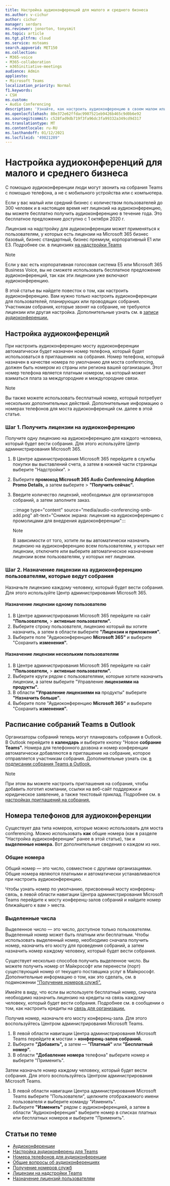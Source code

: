 ```yaml
---
title: Настройка аудиоконференций для малого и среднего бизнеса
ms.author: v-cichur
author: cichur
manager: serdars
ms.reviewer: jonorton, tonysmit
ms.topic: article
ms.tgt.pltfrm: cloud
ms.service: msteams
search.appverid: MET150
ms.collection:
- M365-voice
- M365-collaboration
- m365initiative-meetings
audience: Admin
appliesto:
- Microsoft Teams
localization_priority: Normal
f1.keywords:
- CSH
ms.custom:
- Audio Conferencing
description: 'Узнайте, как настроить аудиоконференцию в своем малом или среднем бизнесе для людей, которым требуется телефон для звонков на собрания. '
ms.openlocfilehash: 80e372e62ffdac9907521eb9426b465c9d0b6e92
ms.sourcegitcommit: c528fad9db719f3fa96dc3fa99332a349cd9d317
ms.translationtype: MT
ms.contentlocale: ru-RU
ms.lasthandoff: 01/12/2021
ms.locfileid: "49821289"
---
```

# <a name="set-up-audio-conferencing-for-small-and-medium-businesses"></a>Настройка аудиоконференций для малого и среднего бизнеса

С помощью аудиоконференции люди могут звонить на собрания Teams с помощью телефона, а не с мобильного устройства или с компьютера.  

Если у вас малый или средний бизнес с количеством пользователей до 300 человек и в настоящее время нет лицензий на аудиоконференцию, вы можете бесплатно получить аудиоконференцию в течение года. Это бесплатное предложение доступно с 1 октября 2020 г.

Лицензия на надстройку для аудиоконференции может применяться к пользователям, у которых есть лицензии на Microsoft 365 бизнес базовый, бизнес стандартный, бизнес премиум, корпоративный E1 или E3. Подробнее см. в лицензиях [на надстройки Teams](teams-add-on-licensing/microsoft-teams-add-on-licensing.md)

> [!NOTE]
> Если у вас есть корпоративная голосовая система E5 или Microsoft 365 Business Voice, вы не сможете использовать бесплатное предложение аудиоконференций, так как эти лицензии уже включают аудиоконференцию.

В этой статье вы найдете повесток о том, как настроить аудиоконференцию. Вам нужно только настроить аудиоконференции для пользователей, планирующих или проводящих собрания. Участникам собрания, которые звонят на собрание, не требуются лицензии или другая настройка. Дополнительные узнать см. в [записи аудиоконференции.](audio-conferencing-in-office-365.md)

## <a name="set-up-audio-conferencing"></a>Настройка аудиоконференций

При настроить аудиоконференцию мосту аудиоконференции автоматически будет назначен номер телефона, который будет использоваться в приглашениях на собрания. Номер телефона, который назначен в качестве номера по умолчанию для моста conferencing, должен быть номером из страны или региона вашей организации. Этот номер телефона является платным номером, на который может взиматься плата за междугородние и междугородние связи.

> [!NOTE]
> Вы также можете использовать бесплатный номер, который потребует нескольких дополнительных действий. Дополнительные информацию о номерах телефонов для моста [](#audio-conferencing-phone-numbers) аудиоконференций см. далее в этой статье.

### <a name="step-1-get-audio-conferencing-licenses"></a>Шаг 1. Получить лицензии на аудиоконференцию

Получите одну лицензию на аудиоконференцию для каждого человека, который будет вести собрания. Для этого используйте Центр администрирования Microsoft 365.

1. В Центре администрирования Microsoft 365 перейдите в службы покупки вы выставлений счета, а затем в нижней части страницы выберите "Надстройки".   >   
2. Выберите **промокод Microsoft 365 Audio Conferencing Adoption Promo Details,** а затем выберите  >   **"Получить сейчас".**
3. Введите количество лицензий, необходимых для организаторов собраний, а затем заполните заказ.

    :::image type="content" source="media/audio-conferencing-smb-add.png" alt-text="Снимок экрана: лицензия на аудиоконференцию с промолицами для внедрения аудиоконференции":::

    > [!NOTE]
    > В зависимости от того, хотите ли вы автоматически назначить лицензию на аудиоконференцию всем пользователям, у которых нет лицензии, отключите или выберите автоматическое назначение лицензии всем пользователям, у которых нет лицензии.

### <a name="step-2-assign-an-audio-conferencing-license-to-users-who-lead-meetings"></a>Шаг 2. Назначение лицензии на аудиоконференцию пользователям, которые ведут собрания

Назначьте лицензию каждому человеку, который будет вести собрания. Для этого используйте Центр администрирования Microsoft 365.

#### <a name="assign-a-license-to-one-user"></a>Назначение лицензии одному пользователю

1. В Центре администрирования Microsoft 365 перейдите на сайт **"Пользователи,**  >  **активные пользователи".**  
2. Выберите строку пользователя, лицензию который вы хотите назначить, а затем в области выберите **"Лицензии и приложения".**
3. Выберите поле "Аудиоконференцию **Microsoft 365"** и выберите "Сохранить **изменения".**

#### <a name="assign-a-license-to-multiple-users"></a>Назначение лицензии нескольким пользователям

1. В Центре администрирования Microsoft 365 перейдите на сайт **"Пользователи,**  >  **активные пользователи".**  
2. Выберите круги рядом с пользователями, которые хотите назначить лицензии, а затем выберите "Управление **лицензиями на продукты".**
3. В области **"Управление лицензиями на** продукты" выберите **"Назначить больше".**
4. Выберите поле "Аудиоконференцию **Microsoft 365"** и выберите "Сохранить **изменения".**  

## <a name="schedule-teams-meetings-in-outlook"></a>Расписание собраний Teams в Outlook

Организаторы собраний теперь могут планировать собрания в Outlook. В Outlook перейдите в **календарь** и выберите кнопку "Новое **собрание Teams".** Номера для телефонного дозвона и номер конференции автоматически добавляются в приглашение на собрание, которое отправляется участникам собрания. Дополнительные узнать см. [в подписании собрания Teams в Outlook.](https://support.microsoft.com/office/schedule-a-teams-meeting-from-outlook-883cc15c-580f-441a-92ea-0992c00a9b0f)

> [!NOTE]
> При этом вы можете настроить приглашения на собрания, чтобы добавить логотип компании, ссылки на веб-сайт поддержки и юридическое заявление, а также текстовый приклад. Подробнее см. в [настройках приглашений на собрания.](meeting-settings-in-teams.md#customize-meeting-invitations)

## <a name="audio-conferencing-phone-numbers"></a>Номера телефонов для аудиоконференции

Существует два типа номеров, которые можно использовать для моста conferencing. Можно использовать **как** общие номера [](#set-up-audio-conferencing) (как в разделе "Настройка аудиоконференции" ранее в этой статье), так и **выделенные номера.** Вот дополнительные сведения о каждом из них.

### <a name="shared-numbers"></a>Общие номера

Общий номер — это число, совместное с другими организациями. Общие номера являются платными и автоматически устанавливаются при настроить аудиоконференцию.

Чтобы узнать номер по умолчанию, присвоенный мосту конференц-связь, в левой области навигации Центра администрирования Microsoft Teams перейдите к мосту конференц-залов собраний и найдите номер ближайшего к вам  >  места.

### <a name="dedicated-numbers"></a>Выделенные числа

Выделенное число — это число, доступное только пользователям. Выделенный номер может быть платным или бесплатным. Чтобы использовать выделенный номер, необходимо сначала получить номер, назначить его мосту для проведения собраний, а затем назначить номер каждому человеку, который будет вести собрания.

Существует несколько способов получить выделенное число. Вы можете получить номер от Майкрософт или перенести (порт) существующий номер от текущего поставщика услуг в Майкрософт. Дополнительные информацию о том, как это сделать, см. в подмножении ["Получение номеров служб".](getting-service-phone-numbers.md)

Имейте в виду, что если вы используете бесплатный номер, сначала необходимо назначить лицензию на кредиты на связь каждому человеку, который будет вести собрания. Подробнее см. в сообщении о том, как настроить кредиты на [связь для организации.](set-up-communications-credits-for-your-organization.md)

Получив номер, назначьте его мосту конференц-зала. Для этого воспользуйтесь Центром администрирования Microsoft Teams.

1. В левой области навигации Центра администрирования Microsoft Teams перейдите **к** мостам  >  **конференц-залов собраний.**
2. Выберите **"Добавить",** а затем — **"Платный"** или **"Бесплатный номер".**
3. В области **"Добавление номера** телефона" выберите номер и выберите "Применить". 

Затем назначьте номер каждому человеку, который будет вести собрания. Для этого воспользуйтесь Центром администрирования Microsoft Teams.

1. В левой области навигации Центра администрирования Microsoft Teams выберите "Пользователи", щелкните отображаемого имени пользователя и выберите команду "Изменить". 
2. Выберите **"Изменить"** рядом с аудиоконференцией, а затем в области "Аудиоконференция" выберите номер в списках платных или бесплатных номеров и выберите "Применить".    

## <a name="related-topics"></a>Статьи по теме

- [Аудиоконференции](audio-conferencing-in-office-365.md)
- [Настройка аудиоконференц для Teams](set-up-audio-conferencing-in-teams.md)
- [Номера телефонов для аудиоконференции](phone-numbers-for-audio-conferencing-in-teams.md)
- [Общие вопросы об аудиоконференциях](audio-conferencing-common-questions.md)
- [Получение номеров служб](getting-service-phone-numbers.md)
- [Лицензии на надстройки Teams](teams-add-on-licensing/microsoft-teams-add-on-licensing.md)
- [Назначение лицензий пользователям](https://docs.microsoft.com/microsoft-365/admin/manage/assign-licenses-to-users)
